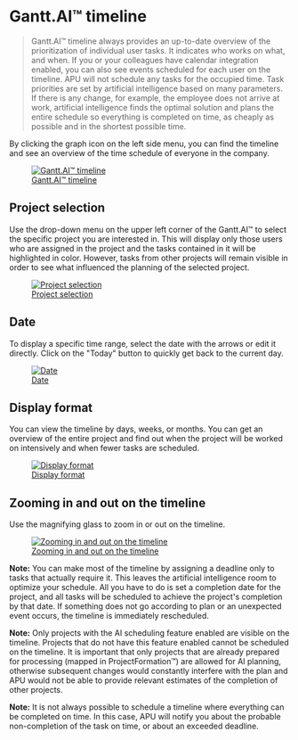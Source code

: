 # Gantt.AI™ timeline

> Gantt.AI™ timeline always provides an up-to-date overview of the prioritization of individual user tasks. It indicates who works on what, and when. If you or your colleagues have calendar integration enabled, you can also see events scheduled for each user on the timeline. APU will not schedule any tasks for the occupied time. Task priorities are set by artificial intelligence based on many parameters. If there is any change, for example, the employee does not arrive at work, artificial intelligence finds the optimal solution and plans the entire schedule so everything is completed on time, as cheaply as possible and in the shortest possible time.

By clicking the graph icon on the left side menu, you can find the timeline and see an overview of the time schedule of everyone in the company.

<figure>
	<a href="../../assets/images/timeline-gantt.jpg" title="Gantt.AI™ timeline" class="glightbox">
		<img loading="lazy" src="../../assets/images/timeline-gantt.jpg" alt="Gantt.AI™ timeline" />
		<figcaption>Gantt.AI™ timeline</figcaption>
	</a>
</figure>

## Project selection
Use the drop-down menu on the upper left corner of the Gantt.AI™ to select the specific project you are interested in. This will display only those users who are assigned in the project and the tasks contained in it will be highlighted in color. However, tasks from other projects will remain visible in order to see what influenced the planning of the selected project.

<figure>
	<a href="../../assets/images/project-selection.jpg" title="Project selection" class="glightbox">
		<img loading="lazy" src="../../assets/images/project-selection.jpg" alt="Project selection" />
		<figcaption>Project selection</figcaption>
	</a>
</figure>

## Date
To display a specific time range, select the date with the arrows or edit it directly. Click on the "Today" button to quickly get back to the current day.

<figure>
	<a href="../../assets/images/gantt-date.jpg" title="Date" class="glightbox">
		<img loading="lazy" src="../../assets/images/gantt-date.jpg" alt="Date" />
		<figcaption>Date</figcaption>
	</a>
</figure>

## Display format
You can view the timeline by days, weeks, or months. You can get an overview of the entire project and find out when the project will be worked on intensively and when fewer tasks are scheduled.

<figure>
	<a href="../../assets/images/gantt-display-format.jpg" title="Display format" class="glightbox">
		<img loading="lazy" src="../../assets/images/gantt-display-format.jpg" alt="Display format" />
		<figcaption>Display format</figcaption>
	</a>
</figure>

## Zooming in and out on the timeline

Use the magnifying glass to zoom in or out on the timeline.

<figure>
	<a href="../../assets/images/gantt-zooming-in-and-out-on-the-timeline.jpg" title="Zooming in and out on the timeline" class="glightbox">
		<img loading="lazy" src="../../assets/images/gantt-zooming-in-and-out-on-the-timeline.jpg" alt="Zooming in and out on the timeline" />
		<figcaption>Zooming in and out on the timeline</figcaption>
	</a>
</figure>


**Note:** You can make most of the timeline by assigning a deadline only to tasks that actually require it. This leaves the artificial intelligence room to optimize your schedule. All you have to do is set a completion date for the project, and all tasks will be scheduled to achieve the project's completion by that date. If something does not go according to plan or an unexpected event occurs, the timeline is immediately rescheduled.

**Note:** Only projects with the AI ​​scheduling feature enabled are visible on the timeline. Projects that do not have this feature enabled cannot be scheduled on the timeline. It is important that only projects that are already prepared for processing (mapped in ProjectFormation™) are allowed for AI planning, otherwise subsequent changes would constantly interfere with the plan and APU would not be able to provide relevant estimates of the completion of other projects.

**Note:** It is not always possible to schedule a timeline where everything can be completed on time. In this case, APU will notify you about the probable non-completion of the task on time, or about an exceeded deadline.